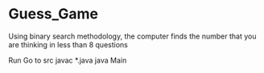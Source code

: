 # Guess_Game
Using binary search methodology, the computer finds the number that you are thinking in less than 8 questions

Run
 Go to src
 javac *.java
 java Main
